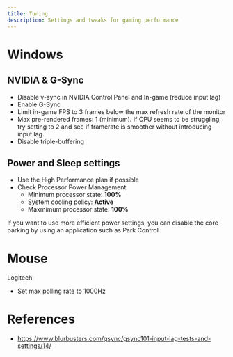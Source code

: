 ```yaml
---
title: Tuning
description: Settings and tweaks for gaming performance
---
```


# Windows

## NVIDIA & G-Sync

* Disable v-sync in NVIDIA Control Panel and In-game (reduce input lag)
* Enable G-Sync
* Limit in-game FPS to 3 frames below the max refresh rate of the monitor
* Max pre-rendered frames: 1 (minimum). If CPU seems to be struggling, try setting to 2 and see if framerate is smoother without introducing input lag.
* Disable triple-buffering

## Power and Sleep settings

* Use the High Performance plan if possible
* Check Processor Power Management
  * Minimum processor state: **100%**
  * System cooling policy: **Active**
  * Maxmimum processor state: **100%**

If you want to use more efficient power settings, you can disable the core parking by using an application such as Park Control

# Mouse

Logitech:

* Set max polling rate to 1000Hz

# References

* https://www.blurbusters.com/gsync/gsync101-input-lag-tests-and-settings/14/